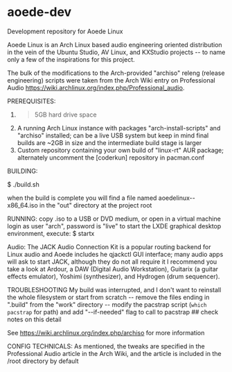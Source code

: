 # aoede-dev
Development repository for Aoede Linux

Aoede Linux is an Arch Linux based audio engineering oriented distribution in the vein of the Ubuntu Studio, AV Linux, and KXStudio projects -- to name only a few of the inspirations for this project.

The bulk of the modifications to the Arch-provided "archiso" releng (release engineering) scripts were taken from the Arch Wiki entry on Professional Audio https://wiki.archlinux.org/index.php/Professional_audio. 

PREREQUISITES:
1. >5GB hard drive space
2. A running Arch Linux instance with packages "arch-install-scripts" and "archiso" installed; can be a live USB system but keep in mind final builds are ~2GB in size and the intermediate build stage is larger
3. Custom repository containing your own build of "linux-rt" AUR package; alternately uncomment the [coderkun] repository in pacman.conf

BUILDING:

$ ./build.sh

when the build is complete you will find a file named aoedelinux-<date>-x86_64.iso in the "out" directory at the project root

RUNNING:
copy .iso to a USB or DVD medium, or open in a virtual machine
login as user "arch", password is "live"
to start the LXDE graphical desktop environment, execute:
$ startx

Audio:
  The JACK Audio Connection Kit is a popular routing backend for Linux audio and Aoede includes he qjackctl GUI interface; many audio apps will ask to start JACK, although they do not all require it
  I recommend you take a look at Ardour, a DAW (Digital Audio Workstation), Guitarix (a guitar effects emulator), Yoshimi (synthesizer), and Hydrogen (drum sequencer). 

TROUBLESHOOTING
My build was interrupted, and I don't want to reinstall the whole filesystem or start from scratch
  -- remove the files ending in ".build" from the "work" directory
  -- modify the pacstrap script (`which pacstrap` for path) and add "--if-needed" flag to call to pacstrap ## check notes on this detail

See https://wiki.archlinux.org/index.php/archiso for more information

CONFIG TECHNICALS:
As mentioned, the tweaks are specified in the Professional Audio article in the Arch Wiki, and the article is included in the /root directory by default
